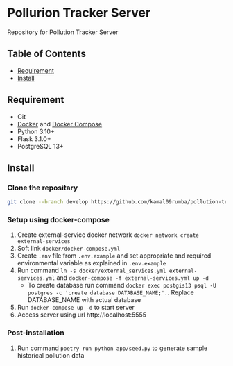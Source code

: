 # Pollurion Tracker Server

Repository for Pollution Tracker Server

## Table of Contents
- [Requirement](#requirement)
- [Install](#install)


## Requirement
  - Git
  - [Docker](https://docs.docker.com/get-docker/) and [Docker Compose](https://docs.docker.com/compose/install/)
  - Python 3.10+
  - Flask 3.1.0+
  - PostgreSQL 13+

## Install
### Clone the repositary
```bash
git clone --branch develop https://github.com/kamal09rumba/pollution-tracker-server.git && cd pollution-tracker-server
```
### Setup using docker-compose 

1. Create external-service docker network `docker network create external-services`
2. Soft link `docker/docker-compose.yml`
3. Create `.env` file from `.env.example` and set appropriate and required environmental variable as explained in `.env.example`
4. Run command `ln -s docker/external_services.yml external-services.yml` and  `docker-compose -f external-services.yml up -d`
    - To create database run command `docker exec postgis13 psql -U postgres -c 'create database DATABASE_NAME;'.`. Replace DATABASE_NAME with actual database
5. Run `docker-compose up -d` to start server
6. Access server using url http://localhost:5555

### Post-installation
1. Run command `poetry run python app/seed.py` to generate sample historical pollution data